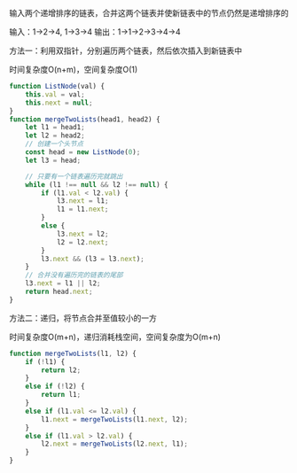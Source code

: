 输入两个递增排序的链表，合并这两个链表并使新链表中的节点仍然是递增排序的

输入：1->2->4, 1->3->4
输出：1->1->2->3->4->4

方法一：利用双指针，分别遍历两个链表，然后依次插入到新链表中

时间复杂度O(n+m)，空间复杂度O(1)

```js
function ListNode(val) {
    this.val = val;
    this.next = null;
}
function mergeTwoLists(head1, head2) {
    let l1 = head1;
    let l2 = head2;
    // 创建一个头节点
    const head = new ListNode(0);
    let l3 = head;

    // 只要有一个链表遍历完就跳出
    while (l1 !== null && l2 !== null) {
        if (l1.val < l2.val) {
            l3.next = l1;
            l1 = l1.next;
        }
        else {
            l3.next = l2;
            l2 = l2.next;
        }
        l3.next && (l3 = l3.next);
    }
    // 合并没有遍历完的链表的尾部
    l3.next = l1 || l2;
    return head.next;
}
```

方法二：递归，将节点合并至值较小的一方

时间复杂度O(m+n)，递归消耗栈空间，空间复杂度为O(m+n)

```js
function mergeTwoLists(l1, l2) {
    if (!l1) {
        return l2;
    }
    else if (!l2) {
        return l1;
    }
    else if (l1.val <= l2.val) {
        l1.next = mergeTwoLists(l1.next, l2);
    }
    else if (l1.val > l2.val) {
        l2.next = mergeTwoLists(l2.next, l1);
    }
}
```